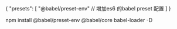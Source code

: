 {
    "presets": [
        "@babel/preset-env" // 增加es6 的babel preset 配置
    ]
}

npm install @babel/preset-env @babel/core babel-loader -D